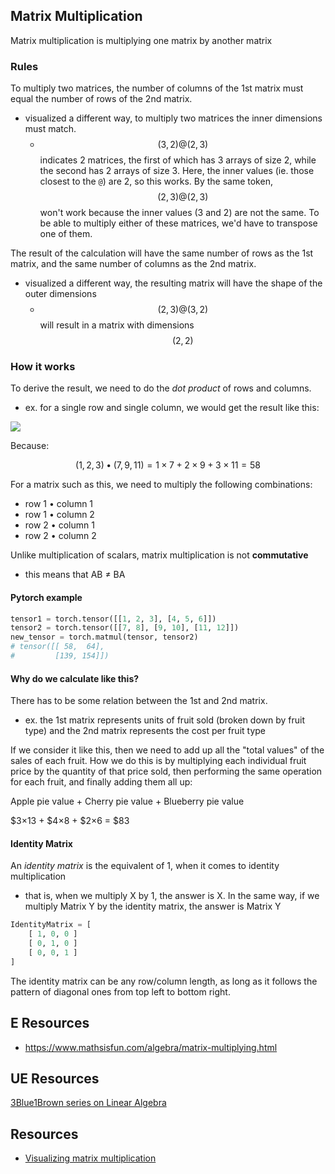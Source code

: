 
## Matrix Multiplication
Matrix multiplication is multiplying one matrix by another matrix

### Rules
To multiply two matrices, the number of columns of the 1st matrix must equal the number of rows of the 2nd matrix.
- visualized a different way, to multiply two matrices the inner dimensions must match. 
    - $$(3, 2) @ (2, 3)$$ indicates 2 matrices, the first of which has 3 arrays of size 2, while the second has 2 arrays of size 3. Here, the inner values (ie. those closest to the `@`) are $2$, so this works. By the same token, $$(2, 3) @ (2, 3)$$ won't work because the inner values ($3$ and $2$) are not the same. To be able to multiply either of these matrices, we'd have to transpose one of them.

The result of the calculation will have the same number of rows as the 1st matrix, and the same number of columns as the 2nd matrix.
- visualized a different way, the resulting matrix will have the shape of the outer dimensions
    - $$(2, 3) @ (3, 2)$$ will result in a matrix with dimensions $$(2, 2)$$

### How it works
To derive the result, we need to do the *dot product* of rows and columns.
- ex. for a single row and single column, we would get the result like this:

![](/assets/images/2023-07-11-08-43-59.png)

Because:

$$(1, 2, 3) • (7, 9, 11) = 1×7 + 2×9 + 3×11 = 58$$

For a matrix such as this, we need to multiply the following combinations:
- row 1 • column 1
- row 1 • column 2
- row 2 • column 1
- row 2 • column 2

Unlike multiplication of scalars, matrix multiplication is not **commutative**
- this means that AB ≠ BA

#### Pytorch example
```py
tensor1 = torch.tensor([[1, 2, 3], [4, 5, 6]])
tensor2 = torch.tensor([[7, 8], [9, 10], [11, 12]])
new_tensor = torch.matmul(tensor, tensor2)
# tensor([[ 58,  64],
#         [139, 154]])
```

#### Why do we calculate like this?
There has to be some relation between the 1st and 2nd matrix.
- ex. the 1st matrix represents units of fruit sold (broken down by fruit type) and the 2nd matrix represents the cost per fruit type

If we consider it like this, then we need to add up all the "total values" of the sales of each fruit. How we do this is by multiplying each individual fruit price by the quantity of that price sold, then performing the same operation for each fruit, and finally adding them all up:

Apple pie value + Cherry pie value + Blueberry pie value

$3×13 + $4×8 + $2×6 = $83

#### Identity Matrix
An *identity matrix* is the equivalent of $1$, when it comes to identity multiplication
- that is, when we multiply X by 1, the answer is X. In the same way, if we multiply Matrix Y by the identity matrix, the answer is Matrix Y

```py
IdentityMatrix = [
    [ 1, 0, 0 ]
    [ 0, 1, 0 ]
    [ 0, 0, 1 ]
]
```

The identity matrix can be any row/column length, as long as it follows the pattern of diagonal ones from top left to bottom right.

## E Resources
- https://www.mathsisfun.com/algebra/matrix-multiplying.html

## UE Resources
[3Blue1Brown series on Linear Algebra](https://www.youtube.com/watch?v=fNk_zzaMoSs&list=PLZHQObOWTQDPD3MizzM2xVFitgF8hE_ab)

## Resources
- [Visualizing matrix multiplication](http://matrixmultiplication.xyz/)